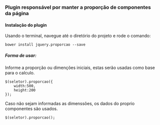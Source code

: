 <h3>Plugin responsável por manter a proporção de componentes da página</h3>

<h4>Instalação do plugin</h4>
<p>Usando o terminal, navegue até o diretório do projeto e rode o comando:</p>
<code>bower install jquery.proporcao --save</code>
<h5>Forma de usar:</h5>
<p>Informe a proporção ou dimenções iniciais, estas serão usadas como base para o calculo.</p>
<code>$(seletor).proporcao({
    width:500,
    height:200
});</code><br>
<p>Caso não sejam informadas as dimenssões, os dados do proprio componentes são usados.</p>
<code>$(seletor).proporcao();</code>
